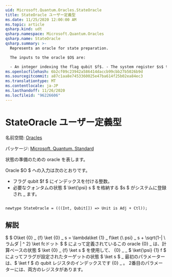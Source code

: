 ```yaml
---
uid: Microsoft.Quantum.Oracles.StateOracle
title: StateOracle ユーザー定義型
ms.date: 11/25/2020 12:00:00 AM
ms.topic: article
qsharp.kind: udt
qsharp.namespace: Microsoft.Quantum.Oracles
qsharp.name: StateOracle
qsharp.summary: >-
  Represents an oracle for state preparation.

  The inputs to the oracle $O$ are:

  - An integer indexing the flag qubit $f$. - The system register $s$ that will store the desired quantum state $\ket{\psi}\_s$.
ms.openlocfilehash: 6b2cf09c23942a586414daccb99cbb27b5026b9d
ms.sourcegitcommit: a87c1aa8e7453360025e47ba614f25b02ea84ec3
ms.translationtype: MT
ms.contentlocale: ja-JP
ms.lasthandoff: 11/26/2020
ms.locfileid: "96226606"
---
```

# <a name="stateoracle-user-defined-type"></a>StateOracle ユーザー定義型

名前空間: [Oracles](xref:Microsoft.Quantum.Oracles)

パッケージ: [Microsoft. Quantum. Standard](https://nuget.org/packages/Microsoft.Quantum.Standard)


状態の準備のための oracle を表します。

Oracle $O $ への入力は次のとおりです。

- フラグ qubit $f $ にインデックスを付ける整数。
- 必要なクォンタムの状態 $ \ket{\psi} s $ を格納する $s $ がシステムに登録され \_ ます。

```qsharp

newtype StateOracle = (((Int, Qubit[]) => Unit is Adj + Ctl));
```



## <a name="remarks"></a>解説

$ $ O\ket {0} \_ {f} \ket {0} \_ s = \lambda\ket {1} \_ f\ket {\ psi} \_ s + \sqrt{1-| \ ラムダ | ^ 2} \ket fcドット $ $ によって定義されているこの oracle {0} \_ は、計算ベースの状態 $ \ket {0} \_ {f} \ket s $ を使用して、 {0} \_ \_ $ \ket{\psi} {1} f $ によってフラグが設定されたターゲットの状態 $ \ket s $ \_
最初のパラメーターは、$ \ket f $ の qubit レジスタのインデックスです {0} \_ 。 2番目のパラメーターには、両方のレジスタがあります。
